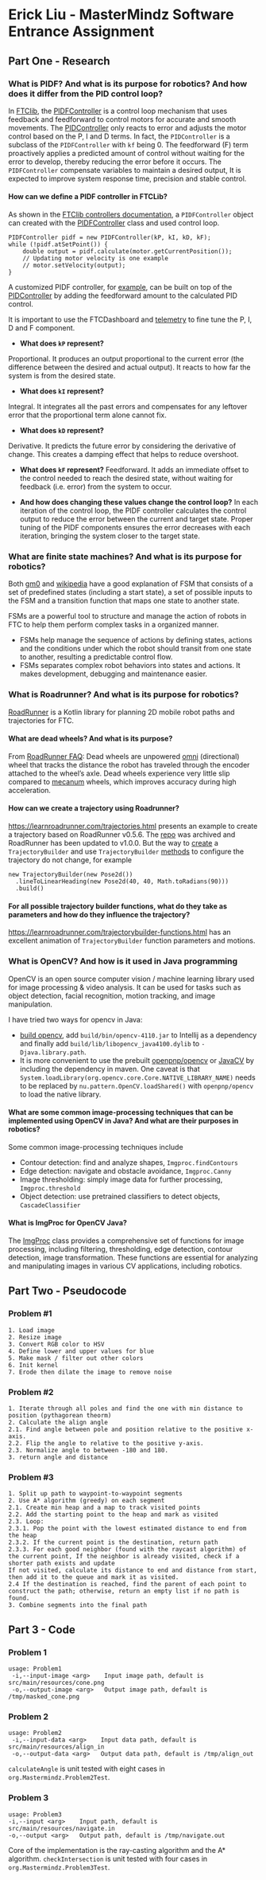 # Erick Liu - MasterMindz Software Entrance Assignment

## Part One - Research

### What is PIDF? And what is its purpose for robotics? And how does it differ from the PID control loop?

In [FTClib](https://github.com/FTCLib/FTCLib), the [PIDFController](https://github.com/FTCLib/FTCLib/blob/master/core/src/main/java/com/arcrobotics/ftclib/controller/PIDFController.java) is a control loop mechanism that uses feedback and feedforward to control motors for accurate and smooth movements. The [PIDController](https://github.com/FTCLib/FTCLib/blob/master/core/src/main/java/com/arcrobotics/ftclib/controller/PIDController.java) only reacts to error and adjusts the motor control based on the P, I and D terms. In fact, the `PIDController` is a subclass of the `PIDFController` with `kf` being 0. The feedforward (F) term proactively applies a predicted amount of control without waiting for the error to develop, thereby reducing the error before it occurs. The `PIDFController` compensate variables to maintain a desired output, It is expected to improve system response time, precision and stable control.

#### How can we define a PIDF controller in FTCLib?
As shown in the [FTClib controllers documentation](https://docs.ftclib.org/ftclib/features/controllers), a `PIDFController` object can created with the [PIDFController](https://github.com/FTCLib/FTCLib/blob/master/core/src/main/java/com/arcrobotics/ftclib/controller/PIDFController.java) class and used control loop.
```
PIDFController pidf = new PIDFController(kP, kI, kD, kF);
while (!pidf.atSetPoint()) {
    double output = pidf.calculate(motor.getCurrentPosition());
    // Updating motor velocity is one example
    // motor.setVelocity(output);
}
```
A customized PIDF controller, for [example](https://www.youtube.com/watch?v=E6H6Nqe6qJo), can be built on top of the [PIDController](https://github.com/FTCLib/FTCLib/blob/master/core/src/main/java/com/arcrobotics/ftclib/controller/PIDController.java) by adding the feedforward amount to the calculated PID control.

It is important to use the FTCDashboard and [telemetry](https://acmerobotics.github.io/ftc-dashboard/javadoc/com/acmerobotics/dashboard/telemetry/MultipleTelemetry.html) to fine tune the P, I, D and F component. 

- **What does `kP` represent?**

Proportional. It produces an output proportional to the current error (the difference between the desired and actual output). It reacts to how far the system is from the desired state.

- **What does `kI` represent?**

Integral. It integrates all the past errors and compensates for any leftover error that the proportional term alone cannot fix.

- **What does `kD` represent?**

Derivative. It predicts the future error by considering the derivative of change. This creates a damping effect that helps to reduce overshoot.

- **What does `kF` represent?**
Feedforward. It adds an immediate offset to the control needed to reach the desired state, without waiting for feedback (i.e. error) from the system to occur.

- **And how does changing these values change the control loop?** 
In each iteration of the control loop, the PIDF controller calculates the control output to reduce the error between the current and target state. Proper tuning of the PIDF components ensures the error decreases with each iteration, bringing the system closer to the target state.

### What are finite state machines? And what is its purpose for robotics?
Both [gm0](https://gm0.org/en/latest/docs/software/concepts/finite-state-machines.html) and [wikipedia](https://en.wikipedia.org/wiki/Finite-state_machine) have a good explanation of FSM that consists of a set of predefined states (including a start state), a set of possible inputs to the FSM and a transition function that maps one state to another state.

FSMs are a powerful tool to structure and manage the action of robots in FTC to help them perform complex tasks in a organized manner.
* FSMs help manage the sequence of actions by defining states, actions and the conditions under which the robot should transit from one state to another, resulting a predictable control flow.
* FSMs separates complex robot behaviors into states and actions. It makes development, debugging and maintenance easier.

### What is Roadrunner? And what is its purpose for robotics?
[RoadRunner](https://github.com/acmerobotics/road-runner) is a Kotlin library for planning 2D mobile robot paths and trajectories for FTC.

#### What are dead wheels? And what is its purpose?
From [RoadRunner FAQ](https://learnroadrunner.com/introduction.html#what-are-dead-wheels-odometry): Dead wheels are unpowered [omni](https://gm0.org/en/latest/docs/common-mechanisms/drivetrains/index.html#term-Omni-Wheel) (directional) wheel that tracks the distance the robot has traveled through the encoder attached to the wheel’s axle. Dead wheels experience very little slip compared to [mecanum](https://gm0.org/en/latest/docs/common-mechanisms/drivetrains/holonomic.html#term-Mecanum-Wheel) wheels, which improves accuracy during high acceleration.

#### How can we create a trajectory using Roadrunner?
https://learnroadrunner.com/trajectories.html presents an example to create a trajectory based on RoadRunner v0.5.6. The [repo](https://github.com/FTCLib/RoadRunner-FTCLib-Quickstart) was archived and RoadRunner has been updated to v1.0.0. But the way to [create](https://github.com/FTCLib/RoadRunner-FTCLib-Quickstart/blob/main/TeamCode/src/main/java/org/firstinspires/ftc/teamcode/drive/SampleMecanumDrive.java#L172) a `TrajectoryBuilder` and use `TrajectoryBuilder` [methods](https://rr.brott.dev/docs/v1-0-0/core/javadoc/com/acmerobotics/roadrunner/TrajectoryBuilder.html) to configure the trajectory do not change, for example
```
new TrajectoryBuilder(new Pose2d())
  .lineToLinearHeading(new Pose2d(40, 40, Math.toRadians(90)))
  .build()
```

#### For all possible trajectory builder functions, what do they take as parameters and how do they influence the trajectory?
https://learnroadrunner.com/trajectorybuilder-functions.html has an excellent animation of `TrajectoryBuilder` function parameters and motions.

### What is OpenCV? And how is it used in Java programming
OpenCV is an open source computer vision / machine learning library used for image processing & video analysis. It can be used for tasks such as object detection, facial recognition, motion tracking, and image manipulation.

I have tried two ways for opencv in Java:
* [build opencv](https://docs.opencv.org/4.x/d9/d52/tutorial_java_dev_intro.html), add `build/bin/opencv-4110.jar` to Intellij as a dependency and finally add `build/lib/libopencv_java4100.dylib` to `-Djava.library.path`.
* It is more convenient to use the prebuilt [openpnp/opencv](https://github.com/openpnp/opencv) or [JavaCV](https://github.com/bytedeco/javacv) by including the dependency in maven. One caveat is that `System.loadLibrary(org.opencv.core.Core.NATIVE_LIBRARY_NAME)` needs to be replaced by `nu.pattern.OpenCV.loadShared()` with `openpnp/opencv` to load the native library.

#### What are some common image-processing techniques that can be implemented using OpenCV in Java? And what are their purposes in robotics?
Some common image-processing techniques include
* Contour detection: find and analyze shapes, `Imgproc.findContours`
* Edge detection: navigate and obstacle avoidance, `Imgproc.Canny`
* Image thresholding: simply image data for further processing, `Imgproc.threshold`
* Object detection: use pretrained classifiers to detect objects, `CascadeClassifier`

#### What is ImgProc for OpenCV Java?
The [ImgProc](https://docs.opencv.org/4.x/javadoc/org/opencv/imgproc/Imgproc.html) class provides a comprehensive set of functions for image processing, including filtering, thresholding, edge detection, contour detection, image transformation. These functions are essential for analyzing and manipulating images in various CV applications, including robotics.

## Part Two - Pseudocode

### Problem #1
```
1. Load image
2. Resize image
3. Convert RGB color to HSV
4. Define lower and upper values for blue
5. Make mask / filter out other colors
6. Init kernel
7. Erode then dilate the image to remove noise
```

### Problem #2
```
1. Iterate through all poles and find the one with min distance to position (pythagorean theorm)
2. Calculate the align angle
2.1. Find angle between pole and position relative to the positive x-axis.
2.2. Flip the angle to relative to the positive y-axis.
2.3. Normalize angle to between -180 and 180.
3. return angle and distance
```

### Problem #3
```
1. Split up path to waypoint-to-waypoint segments
2. Use A* algorithm (greedy) on each segment
2.1. Create min heap and a map to track visited points
2.2. Add the starting point to the heap and mark as visited
2.3. Loop:
2.3.1. Pop the point with the lowest estimated distance to end from the heap
2.3.2. If the current point is the destination, return path
2.3.3. For each good neighbor (found with the raycast algorithm) of the current point, If the neighbor is already visited, check if a shorter path exists and update
If not visited, calculate its distance to end and distance from start, then add it to the queue and mark it as visited.
2.4 If the destination is reached, find the parent of each point to construct the path; otherwise, return an empty list if no path is found.
3. Combine segments into the final path
```
## Part 3 - Code

### Problem 1
```
usage: Problem1
 -i,--input-image <arg>    Input image path, default is src/main/resources/cone.png
 -o,--output-image <arg>   Output image path, default is /tmp/masked_cone.png
```

### Problem 2
```
usage: Problem2
 -i,--input-data <arg>    Input data path, default is src/main/resources/align_in
 -o,--output-data <arg>   Output data path, default is /tmp/align_out
```
`calculateAngle` is unit tested with eight cases in `org.Mastermindz.Problem2Test`.

### Problem 3
```
usage: Problem3
-i,--input <arg>    Input path, default is src/main/resources/navigate.in
-o,--output <arg>   Output path, default is /tmp/navigate.out
```
Core of the implementation is the ray-casting algorithm and the A* algorithm.
`checkIntersection` is unit tested with four cases in `org.Mastermindz.Problem3Test`.